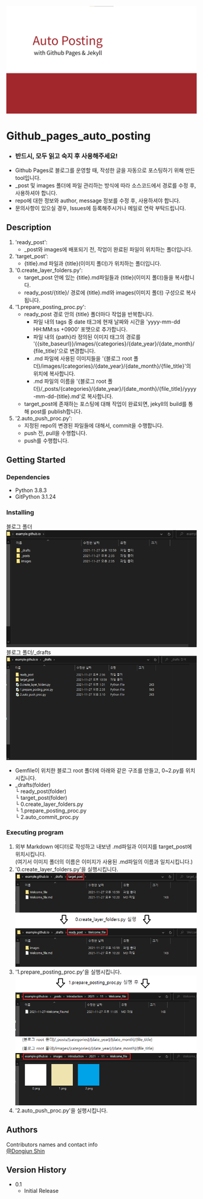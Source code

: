 ![](https://raw.githubusercontent.com/Dong-Jun-Shin/git_pages_auto_posting/main/read_me_images/cover.png)
# Github_pages_auto_posting
 - ### 반드시, 모두 읽고 숙지 후 사용해주세요!
 - Github Pages로 블로그를 운영할 때, 작성한 글을 자동으로 포스팅하기 위해 만든 tool입니다.
 - \_post 및 images 폴더에 파일 관리하는 방식에 따라 소스코드에서 경로를 수정 후, 사용하셔야 합니다.
 - repo에 대한 정보와 author, message 정보를 수정 후, 사용하셔야 합니다.
 - 문의사항이 있으실 경우, Issues에 등록해주시거나 메일로 연락 부탁드립니다.


## Description

1. 'ready_post':
    - \_post와 images에 배포되기 전, 작업이 완료된 파일이 위치하는 폴더입니다.
2. 'target_post':
    - {title}.md 파일과 {title}(이미지 폴더)가 위치하는 폴더입니다.
3. '0.create_layer_folders.py':  
    - target_post 안에 있는 {title}.md파일들과 {title}(이미지 폴더)들을 복사합니다.  
    - ready_post/{title}/ 경로에 {title}.md와 images(이미지 폴더) 구성으로 복사됩니다.  
4. '1.prepare_posting_proc.py':  
    - ready_post 경로 안의 {title} 폴더마다 작업을 반복합니다.  
      - 파일 내의 tags 중 date 태그에 현재 날짜와 시간을 'yyyy-mm-dd HH:MM:ss +0900' 포맷으로 추가합니다.  
      - 파일 내의 {path}라 정의된 이미지 태그의 경로를 '{{site_baseurl}}/images/{categories}/{date_year}/{date_month}/{file_title}'으로 변경합니다.  
      - .md 파일에 사용된 이미지들을 '{블로그 root 폴더}/images/{categories}/{date_year}/{date_month}/{file_title}'의 위치에 복사합니다.  
      - .md 파일의 이름을 '{블로그 root 폴더}/_posts/{categories}/{date_year}/{date_month}/{file_title}/yyyy-mm-dd-{title}.md'로 복사합니다.  
    - target_post에 존재하는 포스팅에 대해 작업이 완료되면, jekyll의 build를 통해 post를 publish합니다.  
5. '2.auto_push_proc.py':  
    - 지정된 repo의 변경된 파일들에 대해서, commit을 수행합니다.  
    - push 전, pull을 수행합니다.  
    - push를 수행합니다.  


## Getting Started

### Dependencies

- Python 3.8.3
- GitPython 3.1.24


### Installing

블로그 폴더  
![블로그 폴더](https://github.com/Dong-Jun-Shin/git_pages_auto_posting/blob/main/read_me_images/blog_dir.png)  
블로그 폴더/\_drafts  
![블로그 폴더/\_drafts](https://github.com/Dong-Jun-Shin/git_pages_auto_posting/blob/main/read_me_images/draft_dir.png)  
- Gemfile이 위치한 블로그 root 폴더에 아래와 같은 구조를 만들고, 0~2.py를 위치시킵니다.
- \_drafts(folder)  
  └ ready_post(folder)  
  └ target_post(folder)  
  └ 0.create_layer_folders.py  
  └ 1.prepare_posting_proc.py  
  └ 2.auto_commit_proc.py  


### Executing program

1. 외부 Markdown 에디터로 작성하고 내보낸 .md파일과 이미지를 target_post에 위치시킵니다.  
  (여기서 이미지 폴더의 이름은 이미지가 사용된 .md파일의 이름과 일치시킵니다.)  
2. '0.create_layer_folders.py'을 실행시킵니다.  
  ![](https://raw.githubusercontent.com/Dong-Jun-Shin/git_pages_auto_posting/main/read_me_images/0_proc.png)  
4. '1.prepare_posting_proc.py'을 실행시킵니다.  
  ![](https://raw.githubusercontent.com/Dong-Jun-Shin/git_pages_auto_posting/main/read_me_images/1_proc.png)  
6. '2.auto_push_proc.py'을 실행시킵니다.  


## Authors

Contributors names and contact info  
[@Dongjun Shin](https://dong-jun-shin.github.io/about/profile)


## Version History
* 0.1
    * Initial Release
